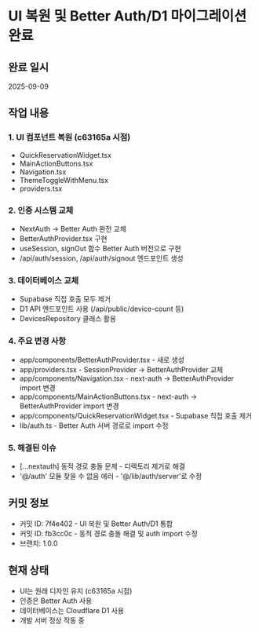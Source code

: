 # UI 복원 및 Better Auth/D1 마이그레이션 완료

## 완료 일시
2025-09-09

## 작업 내용

### 1. UI 컴포넌트 복원 (c63165a 시점)
- QuickReservationWidget.tsx
- MainActionButtons.tsx
- Navigation.tsx
- ThemeToggleWithMenu.tsx
- providers.tsx

### 2. 인증 시스템 교체
- NextAuth → Better Auth 완전 교체
- BetterAuthProvider.tsx 구현
- useSession, signOut 함수 Better Auth 버전으로 구현
- /api/auth/session, /api/auth/signout 엔드포인트 생성

### 3. 데이터베이스 교체
- Supabase 직접 호출 모두 제거
- D1 API 엔드포인트 사용 (/api/public/device-count 등)
- DevicesRepository 클래스 활용

### 4. 주요 변경 사항
- app/components/BetterAuthProvider.tsx - 새로 생성
- app/providers.tsx - SessionProvider → BetterAuthProvider 교체
- app/components/Navigation.tsx - next-auth → BetterAuthProvider import 변경
- app/components/MainActionButtons.tsx - next-auth → BetterAuthProvider import 변경
- app/components/QuickReservationWidget.tsx - Supabase 직접 호출 제거
- lib/auth.ts - Better Auth 서버 경로로 import 수정

### 5. 해결된 이슈
- [...nextauth] 동적 경로 충돌 문제 - 디렉토리 제거로 해결
- '@/auth' 모듈 찾을 수 없음 에러 - '@/lib/auth/server'로 수정

## 커밋 정보
- 커밋 ID: 7f4e402 - UI 복원 및 Better Auth/D1 통합
- 커밋 ID: fb3cc0c - 동적 경로 충돌 해결 및 auth import 수정
- 브랜치: 1.0.0

## 현재 상태
- UI는 원래 디자인 유지 (c63165a 시점)
- 인증은 Better Auth 사용
- 데이터베이스는 Cloudflare D1 사용
- 개발 서버 정상 작동 중